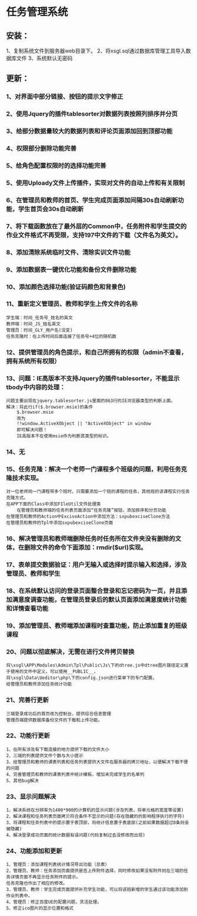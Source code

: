 # 任务管理系统

## 安装：
   1、复制系统文件到服务器web目录下。
   2、将xsgl.sql通过数据库管理工具导入数据库文件
   3、系统默认无密码
   
## 更新：
### 1、对界面中部分链接、按钮的提示文字修正
### 2、使用Jquery的插件tablesorter对数据列表按照列排序并分页
### 3、给部分数据量较大的数据列表和评论页面添加回到顶部功能
### 4、权限部分删除功能完善
### 5、给角色配置权限时的选择功能完善
### 5、使用Uploady文件上传插件，实现对文件的自动上传和有关限制
### 6、在管理员和教师的首页、学生完成页面添加间隔30s自动刷新功能，学生首页会30s自动刷新
### 7、将下载函数放在了最外层的Common中，任务附件和学生提交的作业文件格式不再受限，支持197中文件的下载（文件名为英文）。
### 8、添加清除系统临时文件、清除实训文件功能
### 9、添加数据表一键优化功能和备份文件删除功能
### 10、添加颜色选择功能(验证码颜色和背景色)
### 11、重新定义管理员、教师和学生上传文件的名称
	学生端：时间_任务号_姓名的英文
	教师端：时间_JS_姓名英文
	管理员：时间_GLY_用户名(没变)
	任务克隆时：在上传时间后面连接了任务号+4位的随机数
### 12、提供管理员的角色提示，和自己所拥有的权限（admin不查看，拥有系统所有权限）

### 13、问题：IE高版本不支持Jquery的插件tablesorter，不能显示tbody中内容的处理：
	问题主要出现在jquery.tablesorter.js里面的863行的IE浏览器类型的判断上面。
	解决：将此行if($.browser.msie)的条件
		$.browser.msie
		改为
		!!window.ActiveXObject || "ActiveXObject" in window
		即可解决问题！
		IE高版本不在使用msie作为判断其类型的标识。
### 14、无
### 15、任务克隆：解决一个老师一门课程多个班级的问题，利用任务克隆技术实现。
	对一位老师同一门课程带多个班时，只需要添加一个班的课程的任务，其他班的该课程实行任务克隆方式。
	在APP下面的Class中添加FIleUtil文件处理类
		在管理员和教师端的任务列表页面添加“任务克隆”按钮，添加排序和分页功能
	在管理员和教师的Action中ExciseAction中添加方法：sxpubexciseClone方法
	在管理员和教师的Tpl中添加sxpubexciseClone页面
	
### 16、解决管理员和教师端删除任务时任务所在文件夹没有删除的文体，在删除文件的命令下面添加：rmdir($url)实现。
### 17、表单提交数据验证：用户无输入或选择时提示输入和选择，涉及管理员、教师和学生
### 18、在系统默认访问的登录页面整合登录和忘记密码为一页，并且添加满意度调查功能，在管理员登录后的默认页面添加满意度统计功能和详情查看功能
### 19、添加管理员、教师端添加课程时查重功能，防止添加重复的班级课程


### 20、问题以彻底解决，无需在进行文件拷贝替换
	将\xsgl\APP\Modules\Admin\Tpl\Public\Js\下的dtree.js中dtree图片路径定义置于使用的文件中定义，可以使用__PUBLIC__，
	将\xsgl\Data\Ueditor\php\下的config.json进行菜单下的专门配置。
	给管理员和教师添加任务统计功能

### 21、完善行更新
	三端登录成功后的首页改为控制台，提供综合信息管理
	管理员端提供数据库备份文件的下载和上传功能。
	
### 22、功能行更新
    1、在所有涉及有下载连接的地方提供下载的文件大小
	2、三端的列表提供文件个数与大小提示
	3、给管理员和教师的课表列表和任务列表提供大文件在服务器的拷贝地址，以便解决下载不便的问题
	4、完善管理员和教师的课表列表中统计模板，增加未完成学生的名单列
	5、其他bug解决
	
### 23、显示问题解决
    1、解决系统在分辨率为1400*900的计算机的显示问题(涉及列表，将单元格的宽度等设置)
	2、解决课程和任务列表页面拷贝符合条件不显示的问题(存在隐藏的的影响程序执行的字符)
	3、将课程和任务列表中的提示置于表顶部，将统计信息置于表底部(之前如果数据超过8条则会被隐藏)
	4、解决登录成功页面的统计数据有误问题(代码复制过去没修改而出现)
	
### 24、功能添加和更新
	1、管理员：添加课程列表统计情况导出功能（总表）
	2、管理员、教师：任务添加页面提供是否上传附件选择，同时修改如果没有附件则在三端的任务详情页面不再显示任务附件的提示。
	任务克隆也作出了相应的修改。
	3、管理员、教师：学生完成页面提供补充学生功能，可以将该班新增的学生通过该功能添加到作业列表中。
	4、管理员：修正百度UE的配置问题，灵活处理。
	5、修正ico图片的显示位置和格式